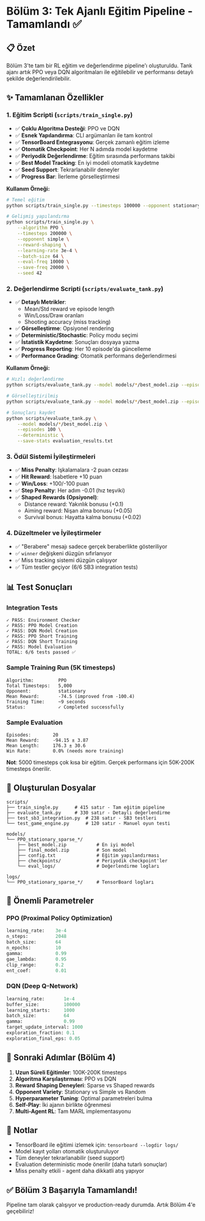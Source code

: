 # Bölüm 3: Tek Ajanlı Eğitim Pipeline - Tamamlandı ✅

## 📋 Özet

Bölüm 3'te tam bir RL eğitim ve değerlendirme pipeline'ı oluşturuldu. Tank ajanı artık PPO veya DQN algoritmaları ile eğitilebilir ve performansı detaylı şekilde değerlendirilebilir.

## ✨ Tamamlanan Özellikler

### 1. Eğitim Scripti (`scripts/train_single.py`)
- ✅ **Çoklu Algoritma Desteği**: PPO ve DQN
- ✅ **Esnek Yapılandırma**: CLI argümanları ile tam kontrol
- ✅ **TensorBoard Entegrasyonu**: Gerçek zamanlı eğitim izleme
- ✅ **Otomatik Checkpoint**: Her N adımda model kaydetme
- ✅ **Periyodik Değerlendirme**: Eğitim sırasında performans takibi
- ✅ **Best Model Tracking**: En iyi modeli otomatik kaydetme
- ✅ **Seed Support**: Tekrarlanabilir deneyler
- ✅ **Progress Bar**: İlerleme görselleştirmesi

**Kullanım Örneği:**
```bash
# Temel eğitim
python scripts/train_single.py --timesteps 100000 --opponent stationary

# Gelişmiş yapılandırma
python scripts/train_single.py \
    --algorithm PPO \
    --timesteps 200000 \
    --opponent simple \
    --reward-shaping \
    --learning-rate 3e-4 \
    --batch-size 64 \
    --eval-freq 10000 \
    --save-freq 20000 \
    --seed 42
```

### 2. Değerlendirme Scripti (`scripts/evaluate_tank.py`)
- ✅ **Detaylı Metrikler**: 
  - Mean/Std reward ve episode length
  - Win/Loss/Draw oranları
  - Shooting accuracy (miss tracking)
- ✅ **Görselleştirme**: Opsiyonel rendering
- ✅ **Deterministic/Stochastic**: Policy modu seçimi
- ✅ **İstatistik Kaydetme**: Sonuçları dosyaya yazma
- ✅ **Progress Reporting**: Her 10 episode'da güncelleme
- ✅ **Performance Grading**: Otomatik performans değerlendirmesi

**Kullanım Örneği:**
```bash
# Hızlı değerlendirme
python scripts/evaluate_tank.py --model models/*/best_model.zip --episodes 100

# Görselleştirilmiş
python scripts/evaluate_tank.py --model models/*/best_model.zip --episodes 10 --render

# Sonuçları kaydet
python scripts/evaluate_tank.py \
    --model models/*/best_model.zip \
    --episodes 100 \
    --deterministic \
    --save-stats evaluation_results.txt
```

### 3. Ödül Sistemi İyileştirmeleri
- ✅ **Miss Penalty**: Işkalamalara -2 puan cezası
- ✅ **Hit Reward**: İsabetlere +10 puan
- ✅ **Win/Loss**: +100/-100 puan
- ✅ **Step Penalty**: Her adım -0.01 (hız teşviki)
- ✅ **Shaped Rewards (Opsiyonel)**:
  - Distance reward: Yakınlık bonusu (+0.1)
  - Aiming reward: Nişan alma bonusu (+0.05)
  - Survival bonus: Hayatta kalma bonusu (+0.02)

### 4. Düzeltmeler ve İyileştirmeler
- ✅ "Berabere" mesajı sadece gerçek beraberlikte gösteriliyor
- ✅ `winner` değişkeni düzgün sıfırlanıyor
- ✅ Miss tracking sistemi düzgün çalışıyor
- ✅ Tüm testler geçiyor (6/6 SB3 integration tests)

## 📊 Test Sonuçları

### Integration Tests
```
✓ PASS: Environment Checker
✓ PASS: PPO Model Creation
✓ PASS: DQN Model Creation
✓ PASS: PPO Short Training
✓ PASS: DQN Short Training
✓ PASS: Model Evaluation
TOTAL: 6/6 tests passed ✅
```

### Sample Training Run (5K timesteps)
```
Algorithm:         PPO
Total Timesteps:   5,000
Opponent:          stationary
Mean Reward:       -74.5 (improved from -100.4)
Training Time:     ~9 seconds
Status:            ✓ Completed successfully
```

### Sample Evaluation
```
Episodes:        20
Mean Reward:     -94.15 ± 3.87
Mean Length:     176.3 ± 30.6
Win Rate:        0.0% (needs more training)
```

**Not**: 5000 timesteps çok kısa bir eğitim. Gerçek performans için 50K-200K timesteps önerilir.

## 📁 Oluşturulan Dosyalar

```
scripts/
├── train_single.py      # 415 satır - Tam eğitim pipeline
├── evaluate_tank.py     # 330 satır - Detaylı değerlendirme
├── test_sb3_integration.py  # 238 satır - SB3 testleri
└── test_game_engine.py      # 120 satır - Manuel oyun testi

models/
└── PPO_stationary_sparse_*/
    ├── best_model.zip           # En iyi model
    ├── final_model.zip          # Son model
    ├── config.txt               # Eğitim yapılandırması
    ├── checkpoints/             # Periyodik checkpoint'ler
    └── eval_logs/               # Değerlendirme logları

logs/
└── PPO_stationary_sparse_*/     # TensorBoard logları
```

## 🎯 Önemli Parametreler

### PPO (Proximal Policy Optimization)
```python
learning_rate:    3e-4
n_steps:          2048
batch_size:       64
n_epochs:         10
gamma:            0.99
gae_lambda:       0.95
clip_range:       0.2
ent_coef:         0.01
```

### DQN (Deep Q-Network)
```python
learning_rate:       1e-4
buffer_size:         100000
learning_starts:     1000
batch_size:          64
gamma:               0.99
target_update_interval: 1000
exploration_fraction: 0.1
exploration_final_eps: 0.05
```

## 🚀 Sonraki Adımlar (Bölüm 4)

1. **Uzun Süreli Eğitimler**: 100K-200K timesteps
2. **Algoritma Karşılaştırması**: PPO vs DQN
3. **Reward Shaping Deneyleri**: Sparse vs Shaped rewards
4. **Opponent Variety**: Stationary vs Simple vs Random
5. **Hyperparameter Tuning**: Optimal parametreleri bulma
6. **Self-Play**: İki ajanın birlikte öğrenmesi
7. **Multi-Agent RL**: Tam MARL implementasyonu

## 📝 Notlar

- TensorBoard ile eğitimi izlemek için: `tensorboard --logdir logs/`
- Model kayıt yolları otomatik oluşturuluyor
- Tüm deneyler tekrarlanabilir (seed support)
- Evaluation deterministic mode önerilir (daha tutarlı sonuçlar)
- Miss penalty etkili - agent daha dikkatli atış yapıyor

## ✅ Bölüm 3 Başarıyla Tamamlandı!

Pipeline tam olarak çalışıyor ve production-ready durumda. Artık Bölüm 4'e geçebiliriz!
